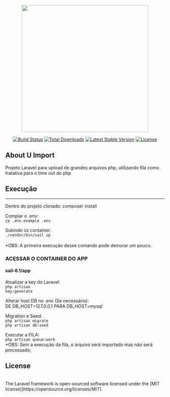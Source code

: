 <p align="center"><a href="https://laravel.com" target="_blank"><img src="https://raw.githubusercontent.com/laravel/art/master/logo-lockup/5%20SVG/2%20CMYK/1%20Full%20Color/laravel-logolockup-cmyk-red.svg" width="400"></a></p>

<p align="center">
<a href="https://travis-ci.org/laravel/framework"><img src="https://travis-ci.org/laravel/framework.svg" alt="Build Status"></a>
<a href="https://packagist.org/packages/laravel/framework"><img src="https://img.shields.io/packagist/dt/laravel/framework" alt="Total Downloads"></a>
<a href="https://packagist.org/packages/laravel/framework"><img src="https://img.shields.io/packagist/v/laravel/framework" alt="Latest Stable Version"></a>
<a href="https://packagist.org/packages/laravel/framework"><img src="https://img.shields.io/packagist/l/laravel/framework" alt="License"></a>
</p>

## About U Import

Projeto Laravel para upload de grandes arquivos php, utilizando fila como tratativa para o time out do php

## Execução

-------------------------
Dentro do projeto clonado:
    composer install
 
Compiar o .env: </br>
    <code>cp .env.example .env</code>
    
Subindo os container:</br>
    <code>./vendor/bin/sail up</code>
</br>   
*OBS: A primeira execução desse comando pode demorar um pouco.


### ACESSAR O CONTAINER DO APP 
#### sail-8.1/app

Atualizar a key do Laravel:</br>
    <code>php artisan key:generate</code>

Alterar host DB no .env (Se necessário):</br>
    DE DB_HOST=127.0.0.1
    PARA DB_HOST=mysql

Migration e Seed:</br>
    <code>php artisan migrate</code></br>
    <code>php artisan db:seed</code>

Executar a FILA:</br>
    <code>php artisan queue:work</code>
</br>
*OBS: Sem a execução da fila, o arquivo será importado mas não será processado;

## License
</br>
The Laravel framework is open-sourced software licensed under the [MIT license](https://opensource.org/licenses/MIT).
